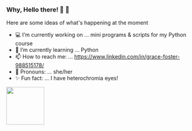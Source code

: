 ### Why, Hello there! 👋 :milky_way:

   Here are some ideas of what's happening at the moment

- :computer: I’m currently working on ... mini programs & scripts for my Python course
- 🧠 I’m currently learning ... Python
- 📫 How to reach me: ... https://www.linkedin.com/in/grace-foster-988515178/
- :woman: Pronouns: ... she/her
- :sparkles: Fun fact: ... I have heterochromia eyes!

<img height="100em" src="https://github-readme-stats.vercel.app/api?username=Fallinqqq&show_icons=true&hide_border=true&&count_private=true&include_all_commits=true" />


